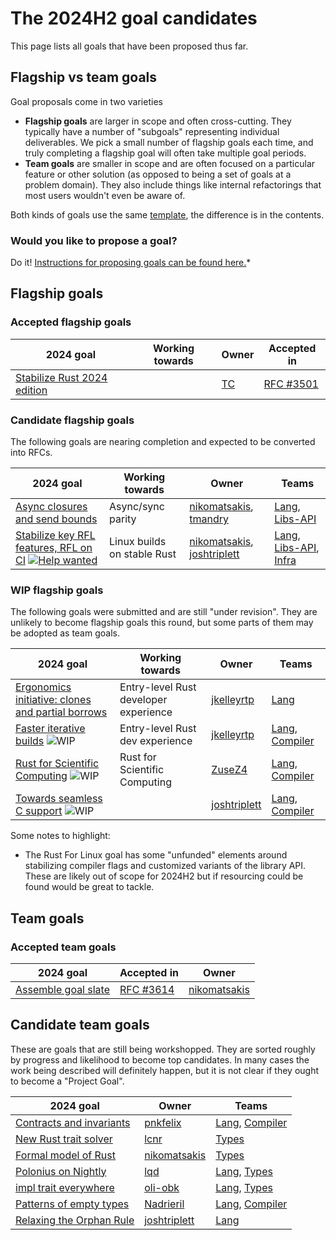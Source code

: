 # The 2024H2 goal candidates

This page lists all goals that have been proposed thus far. 

## Flagship vs team goals

Goal proposals come in two varieties

* **Flagship goals** are larger in scope and often cross-cutting. They typically have a number of "subgoals" representing individual deliverables. We pick a small number  of flagship goals each time, and truly completing a flagship goal will often take multiple goal periods.
* **Team goals** are smaller in scope and are often focused on a particular feature or other solution (as opposed to being a set of goals at a problem domain). They also include things like internal refactorings that most users wouldn't even be aware of.

Both kinds of goals use the same [template](../TEMPLATE.md), the difference is in the contents.

### Would you like to propose a goal?

Do it! [Instructions for proposing goals can be found here.](../how_to/propose_a_goal.md)*

## Flagship goals

### Accepted flagship goals

| 2024 goal                            | Working towards | Owner  | Accepted in   |
| ------------------------------------ | --------------- | ------ | ------------- |
| [Stabilize Rust 2024 edition][R2024] |                 | [TC][] | [RFC #3501][] |

### Candidate flagship goals

The following goals are nearing completion and expected to be converted into RFCs.

| 2024 goal                                                         | Working towards                       | Owner                               | Teams                       |
| ----------------------------------------------------------------- | ------------------------------------- | ----------------------------------- | --------------------------- |
| [Async closures and send bounds][AFE]                             | Async/sync parity                     | [nikomatsakis][], [tmandry][]       | [Lang], [Libs-API]          |
| [Stabilize key RFL features, RFL on CI][LK] [![Help wanted]][LKH] | Linux builds on stable Rust           | [nikomatsakis][], [joshtriplett][]  | [Lang], [Libs-API], [Infra] |


### WIP flagship goals

The following goals were submitted and are still "under revision". They are unlikely to become flagship goals this round, but some parts of them may be adopted as team goals.

| 2024 goal                                                         | Working towards                       | Owner                               | Teams                       |
| ----------------------------------------------------------------- | ------------------------------------- | ----------------------------------- | --------------------------- |
| [Ergonomics initiative: clones and partial borrows][EI]           | Entry-level Rust developer experience | [jkelleyrtp][]                      | [Lang]                      |
| [Faster iterative builds][FIB] ![WIP][wip]                        | Entry-level Rust dev experience       | [jkelleyrtp][]                      | [Lang], [Compiler]          |
| [Rust for Scientific Computing][SCI] ![WIP][wip]                  | Rust for Scientific Computing         | [ZuseZ4][]                          | [Lang], [Compiler]          |
| [Towards seamless C support][SCS] ![WIP][wip]                     |                                       | [joshtriplett][]                    | [Lang], [Compiler]          |

Some notes to highlight:

* The Rust For Linux goal has some "unfunded" elements around stabilizing compiler flags and customized variants of the library API. These are likely out of scope for 2024H2 but if resourcing could be found would be great to tackle.

## Team goals

### Accepted team goals

| 2024 goal                  | Accepted in   | Owner            |
| -------------------------- | ------------- | ---------------- |
| [Assemble goal slate][AGS] | [RFC #3614][] | [nikomatsakis][] |

[RFC #3614]: https://github.com/rust-lang/rfcs/pull/3614
[RFC #3501]: https://rust-lang.github.io/rfcs/3501-edition-2024.html

## Candidate team goals

These are goals that are still being workshopped. They are sorted roughly by progress and likelihood to become top candidates.
In many cases the work being described will definitely happen, but it is not clear if they ought to become a "Project Goal".

| 2024 goal                        | Owner             | Teams              |
| -------------------------------- | ----------------- | ------------------ |
| [Contracts and invariants][CI]   | [pnkfelix]        | [Lang], [Compiler] |
| [New Rust trait solver][NTS]     | [lcnr]            | [Types]            |
| [Formal model of Rust][AMF]      | [nikomatsakis]    | [Types]            |
| [Polonius on Nightly][NBNLB]     | [lqd]             | [Lang], [Types]    |
| [impl trait everywhere][ITE]     | [oli-obk]         | [Lang], [Types]    |
| [Patterns of empty types][PET]   | [Nadrieril]       | [Lang], [Compiler] |
| [Relaxing the Orphan Rule][RTOR] | [joshtriplett][]  | [Lang]             |

[EI]: ./ergonomics-initiative.md
[FIB]: ./faster-iterative-builds.md
[AFE]: ./async.md
[LK]: ./rfl_stable.md
[LKH]: ./rfl_stable.md#ownership-and-other-resources
[SCS]: ./Seamless-C-Support.md
[CI]: ./Contracts-and-invariants.md
[NTS]: ./New-trait-solver.md
[AMF]: ./a-mir-formality.md
[AGS]: ./Project-goal-slate.md
[R2024]: ./Rust-2024-Edition.md
[NBNLB]: ./Polonius.md
[PET]: ./Patterns-of-empty-types.md
[RTOR]: ./Relaxing-the-Orphan-Rule.md
[ITE]: ./Impl-trait-everywhere.md
[HLR]: ./higher-level-rust.md
[SCI]: ./Rust-for-SciComp.md

[Intrusive linked lists]: ./Intrusive-linked-lists.md
[Fallible allocation]: ./Fallible-allocation.md
[Intrusive linked lists]: ./Intrusive-linked-lists.md

[own]: https://img.shields.io/badge/Owner%20Needed-blue

[acc]: https://img.shields.io/badge/Accepted-green
[prov]: https://img.shields.io/badge/Provisional-yellow
[wip]: https://img.shields.io/badge/WIP-yellow

[Compiler]: https://www.rust-lang.org/governance/teams/compiler
[Lang]: https://www.rust-lang.org/governance/teams/lang
[LC]: https://www.rust-lang.org/governance/teams/leadership-council
[Libs-API]: https://www.rust-lang.org/governance/teams/library#team-libs-api
[Infra]: https://www.rust-lang.org/governance/teams/infra
[Types]: https://www.rust-lang.org/governance/teams/compiler#team-types

[compiler-errors]: https://github.com/compiler-errors
[lcnr]: https://github.com/lcnr
[lqd]: https://github.com/lqd
[Nadrieril]: https://github.com/Nadrieril
[nikomatsakis]: https://github.com/nikomatsakis
[oli-obk]: https://github.com/oli-obk
[tmandry]: https://github.com/tmandry
[petrochenkov]: https://github.com/petrochenkov
[pnkfelix]: https://github.com/pnkfelix
[TC]: https://github.com/traviscross
[joshtriplett]: https://github.com/joshtriplett
[jkelleyrtp]: https://github.com/jkelleyrtp
[ZuseZ4]: https://github.com/ZuseZ4

[Help wanted]: https://img.shields.io/badge/Help%20wanted-blue
